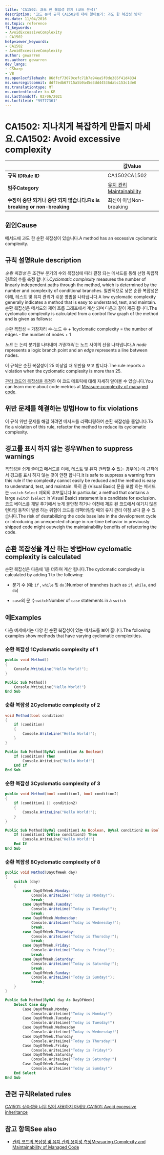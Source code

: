 ```yaml
---
title: 'CA1502: 과도 한 복잡성 방지 (코드 분석)'
description: '코드 분석 규칙 CA1502에 대해 알아보기: 과도 한 복잡성 방지'
ms.date: 11/04/2016
ms.topic: reference
f1_keywords:
- AvoidExcessiveComplexity
- CA1502
helpviewer_keywords:
- CA1502
- AvoidExcessiveComplexity
author: gewarren
ms.author: gewarren
dev_langs:
- CSharp
- VB
ms.openlocfilehash: 86dfcf73070cefc71b7a94ea5f0de385f41d4834
ms.sourcegitcommit: ddf7edb67715a5b9a45e3dd44536dabc153c1de0
ms.translationtype: MT
ms.contentlocale: ko-KR
ms.lasthandoff: 02/06/2021
ms.locfileid: "99777361"
---
```

# <a name="ca1502-avoid-excessive-complexity"></a><span data-ttu-id="250e7-103">CA1502: 지나치게 복잡하게 만들지 마세요.</span><span class="sxs-lookup"><span data-stu-id="250e7-103">CA1502: Avoid excessive complexity</span></span>

| | <span data-ttu-id="250e7-104">값</span><span class="sxs-lookup"><span data-stu-id="250e7-104">Value</span></span> |
|-|-|
| <span data-ttu-id="250e7-105">**규칙 ID**</span><span class="sxs-lookup"><span data-stu-id="250e7-105">**Rule ID**</span></span> |<span data-ttu-id="250e7-106">CA1502</span><span class="sxs-lookup"><span data-stu-id="250e7-106">CA1502</span></span>|
| <span data-ttu-id="250e7-107">**범주**</span><span class="sxs-lookup"><span data-stu-id="250e7-107">**Category**</span></span> |[<span data-ttu-id="250e7-108">유지 관리</span><span class="sxs-lookup"><span data-stu-id="250e7-108">Maintainability</span></span>](maintainability-warnings.md)|
| <span data-ttu-id="250e7-109">**수정이 중단 되거나 중단 되지 않습니다.**</span><span class="sxs-lookup"><span data-stu-id="250e7-109">**Fix is breaking or non-breaking**</span></span> |<span data-ttu-id="250e7-110">최신이 아님</span><span class="sxs-lookup"><span data-stu-id="250e7-110">Non-breaking</span></span>|

## <a name="cause"></a><span data-ttu-id="250e7-111">원인</span><span class="sxs-lookup"><span data-stu-id="250e7-111">Cause</span></span>

<span data-ttu-id="250e7-112">메서드에 과도 한 순환 복잡성이 있습니다.</span><span class="sxs-lookup"><span data-stu-id="250e7-112">A method has an excessive cyclomatic complexity.</span></span>

## <a name="rule-description"></a><span data-ttu-id="250e7-113">규칙 설명</span><span class="sxs-lookup"><span data-stu-id="250e7-113">Rule description</span></span>

<span data-ttu-id="250e7-114">*순환 복잡성* 은 조건부 분기의 수와 복잡성에 따라 결정 되는 메서드를 통해 선형 독립적 경로의 수를 측정 합니다.</span><span class="sxs-lookup"><span data-stu-id="250e7-114">*Cyclomatic complexity* measures the number of linearly independent paths through the method, which is determined by the number and complexity of conditional branches.</span></span> <span data-ttu-id="250e7-115">일반적으로 낮은 순환 복잡성은 이해, 테스트 및 유지 관리가 쉬운 방법을 나타냅니다.</span><span class="sxs-lookup"><span data-stu-id="250e7-115">A low cyclomatic complexity generally indicates a method that is easy to understand, test, and maintain.</span></span> <span data-ttu-id="250e7-116">순환 복잡성은 메서드의 제어 흐름 그래프에서 계산 되며 다음과 같이 제공 됩니다.</span><span class="sxs-lookup"><span data-stu-id="250e7-116">The cyclomatic complexity is calculated from a control flow graph of the method and is given as follows:</span></span>

<span data-ttu-id="250e7-117">순환 복잡성 = 가장자리 수-노드 수 + 1</span><span class="sxs-lookup"><span data-stu-id="250e7-117">cyclomatic complexity = the number of edges - the number of nodes + 1</span></span>

<span data-ttu-id="250e7-118">*노드* 는 논리 분기를 나타내며 *가장자리* 는 노드 사이의 선을 나타냅니다.</span><span class="sxs-lookup"><span data-stu-id="250e7-118">A *node* represents a logic branch point and an *edge* represents a line between nodes.</span></span>

<span data-ttu-id="250e7-119">이 규칙은 순환 복잡성이 25 이상일 때 위반을 보고 합니다.</span><span class="sxs-lookup"><span data-stu-id="250e7-119">The rule reports a violation when the cyclomatic complexity is more than 25.</span></span>

<span data-ttu-id="250e7-120">[관리 코드의 복잡성을 측정](/visualstudio/code-quality/code-metrics-values)하 여 코드 메트릭에 대해 자세히 알아볼 수 있습니다.</span><span class="sxs-lookup"><span data-stu-id="250e7-120">You can learn more about code metrics at [Measure complexity of managed code](/visualstudio/code-quality/code-metrics-values).</span></span>

## <a name="how-to-fix-violations"></a><span data-ttu-id="250e7-121">위반 문제를 해결하는 방법</span><span class="sxs-lookup"><span data-stu-id="250e7-121">How to fix violations</span></span>

<span data-ttu-id="250e7-122">이 규칙 위반 문제를 해결 하려면 메서드를 리팩터링하여 순환 복잡성을 줄입니다.</span><span class="sxs-lookup"><span data-stu-id="250e7-122">To fix a violation of this rule, refactor the method to reduce its cyclomatic complexity.</span></span>

## <a name="when-to-suppress-warnings"></a><span data-ttu-id="250e7-123">경고를 표시 하지 않는 경우</span><span class="sxs-lookup"><span data-stu-id="250e7-123">When to suppress warnings</span></span>

<span data-ttu-id="250e7-124">복잡성을 쉽게 줄이고 메서드를 이해, 테스트 및 유지 관리할 수 있는 경우에는이 규칙에서 경고를 표시 하지 않는 것이 안전 합니다.</span><span class="sxs-lookup"><span data-stu-id="250e7-124">It is safe to suppress a warning from this rule if the complexity cannot easily be reduced and the method is easy to understand, test, and maintain.</span></span> <span data-ttu-id="250e7-125">특히 큼 (Visual Basic) 문을 포함 하는 메서드는 `switch` `Select` 제외의 후보입니다.</span><span class="sxs-lookup"><span data-stu-id="250e7-125">In particular, a method that contains a large `switch` (`Select` in Visual Basic) statement is a candidate for exclusion.</span></span> <span data-ttu-id="250e7-126">코드 베이스를 개발 주기에서 늦게 불안정 하거나 이전에 제공 된 코드에서 예기치 않은 런타임 동작이 발생 하는 위험이 코드를 리팩터링할 때의 유지 관리 이점 보다 클 수 있습니다.</span><span class="sxs-lookup"><span data-stu-id="250e7-126">The risk of destabilizing the code base late in the development cycle or introducing an unexpected change in run-time behavior in previously shipped code might outweigh the maintainability benefits of refactoring the code.</span></span>

## <a name="how-cyclomatic-complexity-is-calculated"></a><span data-ttu-id="250e7-127">순환 복잡성을 계산 하는 방법</span><span class="sxs-lookup"><span data-stu-id="250e7-127">How cyclomatic complexity is calculated</span></span>

<span data-ttu-id="250e7-128">순환 복잡성은 다음에 1을 더하여 계산 됩니다.</span><span class="sxs-lookup"><span data-stu-id="250e7-128">The cyclomatic complexity is calculated by adding 1 to the following:</span></span>

- <span data-ttu-id="250e7-129">분기 수 (예: `if` , `while` 및 `do` )</span><span class="sxs-lookup"><span data-stu-id="250e7-129">Number of branches (such as `if`, `while`, and `do`)</span></span>

- <span data-ttu-id="250e7-130">`case`의 문 수`switch`</span><span class="sxs-lookup"><span data-stu-id="250e7-130">Number of `case` statements in a `switch`</span></span>

## <a name="examples"></a><span data-ttu-id="250e7-131">예</span><span class="sxs-lookup"><span data-stu-id="250e7-131">Examples</span></span>

<span data-ttu-id="250e7-132">다음 예제에서는 다양 한 순환 복잡성이 있는 메서드를 보여 줍니다.</span><span class="sxs-lookup"><span data-stu-id="250e7-132">The following examples show methods that have varying cyclomatic complexities.</span></span>

### <a name="cyclomatic-complexity-of-1"></a><span data-ttu-id="250e7-133">순환 복잡성 1</span><span class="sxs-lookup"><span data-stu-id="250e7-133">Cyclomatic complexity of 1</span></span>

```csharp
public void Method()
{
    Console.WriteLine("Hello World!");
}
```

```vb
Public Sub Method()
    Console.WriteLine("Hello World!")
End Sub
```

### <a name="cyclomatic-complexity-of-2"></a><span data-ttu-id="250e7-134">순환 복잡성 2</span><span class="sxs-lookup"><span data-stu-id="250e7-134">Cyclomatic complexity of 2</span></span>

```csharp
void Method(bool condition)
{
    if (condition)
    {
        Console.WriteLine("Hello World!");
    }
}
```

```vb
Public Sub Method(ByVal condition As Boolean)
    If (condition) Then
        Console.WriteLine("Hello World!")
    End If
End Sub
```

### <a name="cyclomatic-complexity-of-3"></a><span data-ttu-id="250e7-135">순환 복잡성 3</span><span class="sxs-lookup"><span data-stu-id="250e7-135">Cyclomatic complexity of 3</span></span>

```csharp
public void Method(bool condition1, bool condition2)
{
    if (condition1 || condition2)
    {
        Console.WriteLine("Hello World!");
    }
}
```

```vb
Public Sub Method(ByVal condition1 As Boolean, ByVal condition2 As Boolean)
    If (condition1 OrElse condition2) Then
        Console.WriteLine("Hello World!")
    End If
End Sub
```

### <a name="cyclomatic-complexity-of-8"></a><span data-ttu-id="250e7-136">순환 복잡성 8</span><span class="sxs-lookup"><span data-stu-id="250e7-136">Cyclomatic complexity of 8</span></span>

```csharp
public void Method(DayOfWeek day)
{
    switch (day)
    {
        case DayOfWeek.Monday:
            Console.WriteLine("Today is Monday!");
            break;
        case DayOfWeek.Tuesday:
            Console.WriteLine("Today is Tuesday!");
            break;
        case DayOfWeek.Wednesday:
            Console.WriteLine("Today is Wednesday!");
            break;
        case DayOfWeek.Thursday:
            Console.WriteLine("Today is Thursday!");
            break;
        case DayOfWeek.Friday:
            Console.WriteLine("Today is Friday!");
            break;
        case DayOfWeek.Saturday:
            Console.WriteLine("Today is Saturday!");
            break;
        case DayOfWeek.Sunday:
            Console.WriteLine("Today is Sunday!");
            break;
    }
}
```

```vb
Public Sub Method(ByVal day As DayOfWeek)
    Select Case day
        Case DayOfWeek.Monday
            Console.WriteLine("Today is Monday!")
        Case DayOfWeek.Tuesday
            Console.WriteLine("Today is Tuesday!")
        Case DayOfWeek.Wednesday
            Console.WriteLine("Today is Wednesday!")
        Case DayOfWeek.Thursday
            Console.WriteLine("Today is Thursday!")
        Case DayOfWeek.Friday
            Console.WriteLine("Today is Friday!")
        Case DayOfWeek.Saturday
            Console.WriteLine("Today is Saturday!")
        Case DayOfWeek.Sunday
            Console.WriteLine("Today is Sunday!")
    End Select
End Sub
```

## <a name="related-rules"></a><span data-ttu-id="250e7-137">관련 규칙</span><span class="sxs-lookup"><span data-stu-id="250e7-137">Related rules</span></span>

[<span data-ttu-id="250e7-138">CA1501: 상속성을 너무 많이 사용하지 마세요.</span><span class="sxs-lookup"><span data-stu-id="250e7-138">CA1501: Avoid excessive inheritance</span></span>](ca1501.md)

## <a name="see-also"></a><span data-ttu-id="250e7-139">참고 항목</span><span class="sxs-lookup"><span data-stu-id="250e7-139">See also</span></span>

- [<span data-ttu-id="250e7-140">관리 코드의 복잡성 및 유지 관리 용이성 측정</span><span class="sxs-lookup"><span data-stu-id="250e7-140">Measuring Complexity and Maintainability of Managed Code</span></span>](/visualstudio/code-quality/code-metrics-values)
